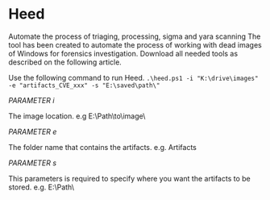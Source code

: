 # Heed
Automate the process of triaging, processing, sigma and yara scanning
The tool has been created to automate the process of working with dead images of Windows for forensics investigation. 
Download all needed tools as described on the following article. 

Use the following command to run Heed. 
`.\heed.ps1 -i "K:\drive\images" -e "artifacts_CVE_xxx" -s "E:\saved\path\"`

_PARAMETER i_

The image location. e.g E:\Path\to\image\

_PARAMETER e_

The folder name that contains the artifacts. e.g. Artifacts

_PARAMETER s_

This parameters is required to specify where you want the artifacts to be stored. e.g. E:\Path\
